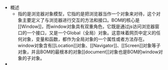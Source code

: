 - 概述
	- 指的是浏览器对象模型，它指的是把浏览器当作一个对象来对待，这个对象主要定义了与浏览器进行交互的方法和接口。BOM的核心是[[Window]]，而window对象具有双重角色，它既是通过js访问浏览器窗口的一个接口，又是一个Global（全局）对象。这意味着网页中定义的任何对象，变量和函数，都作为全局对象的一个属性或者方法存在。window对象含有[[Location]]对象、[[Navigator]]、[[Screen]]对象等子对象，并且BOM的最根本的对象[[document]]对象也是BOM的window对象的子对象。
-